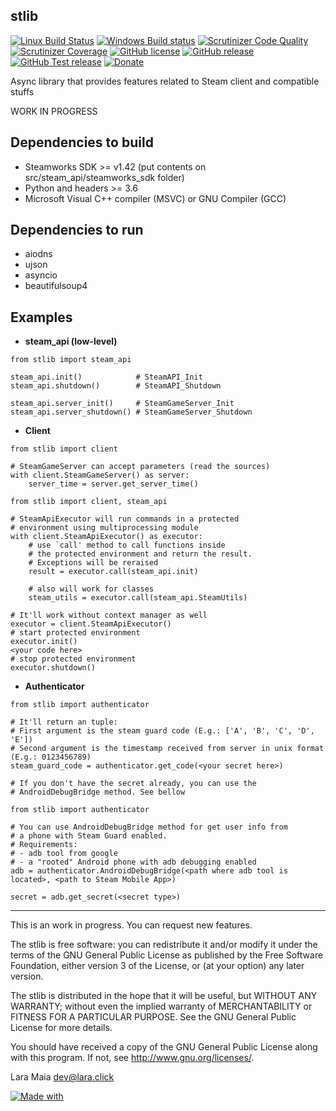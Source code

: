 stlib
-----

[![Linux Build Status](https://img.shields.io/travis/ShyPixie/stlib/master.svg?label=Linux%20build)](https://travis-ci.org/ShyPixie/stlib)
[![Windows Build status](https://img.shields.io/appveyor/ci/ShyPixie/stlib/master.svg?label=Windows%20build)](https://ci.appveyor.com/project/ShyPixie/stlib)
[![Scrutinizer Code Quality](https://img.shields.io/scrutinizer/g/ShyPixie/stlib.svg)](https://scrutinizer-ci.com/g/ShyPixie/stlib/)
[![Scrutinizer Coverage](https://img.shields.io/scrutinizer/coverage/g/filp/whoops.svg)](https://scrutinizer-ci.com/g/ShyPixie/stlib/code-structure/master/code-coverage)
[![GitHub license](https://img.shields.io/badge/license-GPLv3-green.svg)](https://www.gnu.org/licenses/gpl-3.0.html)
[![GitHub release](https://img.shields.io/github/release/ShyPixie/stlib.svg)](https://github.com/ShyPixie/stlib/releases)
[![GitHub Test release](https://img.shields.io/badge/testing-0.0.0_DEV-orange.svg)](https://github.com/ShyPixie/stlib/releases)
[![Donate](https://img.shields.io/badge/Donate-PayPal-green.svg)](https://www.paypal.com/cgi-bin/webscr?cmd=_donations&business=WVQ5XM935XNLN&item_name=stlib)

Async library that provides features related to Steam client and compatible stuffs

WORK IN PROGRESS


Dependencies to build
----------------------

- Steamworks SDK >= v1.42 (put contents on src/steam_api/steamworks_sdk folder)
- Python and headers >= 3.6
- Microsoft Visual C++ compiler (MSVC) or GNU Compiler (GCC)

Dependencies to run
-------------------

- aiodns
- ujson
- asyncio
- beautifulsoup4

Examples
--------

- **steam_api (low-level)**

```
from stlib import steam_api

steam_api.init()            # SteamAPI_Init
steam_api.shutdown()        # SteamAPI_Shutdown

steam_api.server_init()     # SteamGameServer_Init
steam_api.server_shutdown() # SteamGameServer_Shutdown
```

- **Client**

```
from stlib import client

# SteamGameServer can accept parameters (read the sources)
with client.SteamGameServer() as server:
    server_time = server.get_server_time()
```

```
from stlib import client, steam_api

# SteamApiExecutor will run commands in a protected
# environment using multiprocessing module
with client.SteamApiExecutor() as executor:
    # use `call' method to call functions inside
    # the protected environment and return the result.
    # Exceptions will be reraised
    result = executor.call(steam_api.init)

    # also will work for classes
    steam_utils = executor.call(steam_api.SteamUtils)
```

```
# It'll work without context manager as well
executor = client.SteamApiExecutor()
# start protected environment
executor.init()
<your code here>
# stop protected environment
executor.shutdown()
```

- **Authenticator**

```
from stlib import authenticator

# It'll return an tuple:
# First argument is the steam guard code (E.g.: ['A', 'B', 'C', 'D', 'E'])
# Second argument is the timestamp received from server in unix format (E.g.: 0123456789)
steam_guard_code = authenticator.get_code(<your secret here>)

# If you don't have the secret already, you can use the
# AndroidDebugBridge method. See bellow
```

```
from stlib import authenticator

# You can use AndroidDebugBridge method for get user info from
# a phone with Steam Guard enabled.
# Requirements:
# - adb tool from google
# - a "rooted" Android phone with adb debugging enabled
adb = authenticator.AndroidDebugBridge(<path where adb tool is located>, <path to Steam Mobile App>)

secret = adb.get_secret(<secret type>)
```
___________________________________________________________________________________________

This is an work in progress. You can request new features.

The stlib is free software: you can redistribute it and/or modify it under the terms of the GNU General Public License as published by the Free Software Foundation, either version 3 of the License, or (at your option) any later version.

The stlib is distributed in the hope that it will be useful, but WITHOUT ANY WARRANTY; without even the implied warranty of MERCHANTABILITY or FITNESS FOR A PARTICULAR PURPOSE. See the GNU General Public License for more details.

You should have received a copy of the GNU General Public License along with this program. If not, see http://www.gnu.org/licenses/.

Lara Maia <dev@lara.click>

[![Made with](https://img.shields.io/badge/made%20with-girl%20power-f070D0.svg?longCache=true&style=for-the-badge)](http://lara.click)
